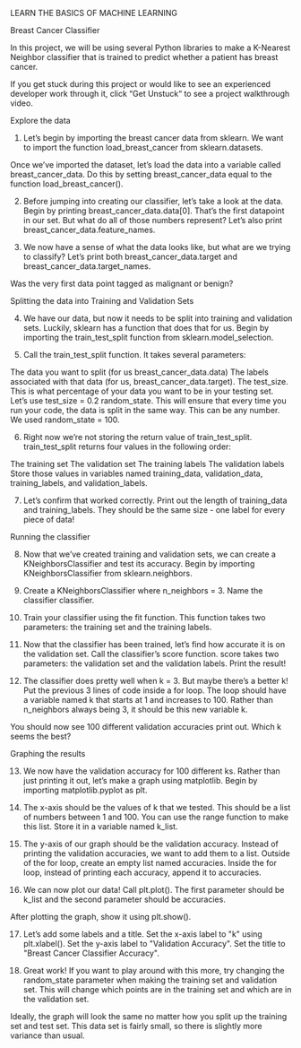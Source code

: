 LEARN THE BASICS OF MACHINE LEARNING

Breast Cancer Classifier

In this project, we will be using several Python libraries to make a K-Nearest Neighbor classifier that is trained to predict whether a patient has breast cancer.

If you get stuck during this project or would like to see an experienced developer work through it, click “Get Unstuck“ to see a project walkthrough video.

Explore the data

1. Let’s begin by importing the breast cancer data from sklearn. We want to import the function load_breast_cancer from sklearn.datasets.

Once we’ve imported the dataset, let’s load the data into a variable called breast_cancer_data. Do this by setting breast_cancer_data equal to the function load_breast_cancer().

2. Before jumping into creating our classifier, let’s take a look at the data. Begin by printing breast_cancer_data.data[0]. That’s the first datapoint in our set. But what do all of those numbers represent? Let’s also print breast_cancer_data.feature_names.

3. We now have a sense of what the data looks like, but what are we trying to classify? Let’s print both breast_cancer_data.target and breast_cancer_data.target_names.

Was the very first data point tagged as malignant or benign?

Splitting the data into Training and Validation Sets

4. We have our data, but now it needs to be split into training and validation sets. Luckily, sklearn has a function that does that for us. Begin by importing the train_test_split function from sklearn.model_selection.

5. Call the train_test_split function. It takes several parameters:

The data you want to split (for us breast_cancer_data.data)
The labels associated with that data (for us, breast_cancer_data.target).
The test_size. This is what percentage of your data you want to be in your testing set. Let’s use test_size = 0.2
random_state. This will ensure that every time you run your code, the data is split in the same way. This can be any number. We used random_state = 100.

6. Right now we’re not storing the return value of train_test_split. train_test_split returns four values in the following order:

The training set
The validation set
The training labels
The validation labels
Store those values in variables named training_data, validation_data, training_labels, and validation_labels.

7. Let’s confirm that worked correctly. Print out the length of training_data and training_labels. They should be the same size - one label for every piece of data!

Running the classifier

8. Now that we’ve created training and validation sets, we can create a KNeighborsClassifier and test its accuracy. Begin by importing KNeighborsClassifier from sklearn.neighbors.

9. Create a KNeighborsClassifier where n_neighbors = 3. Name the classifier classifier.

10. Train your classifier using the fit function. This function takes two parameters: the training set and the training labels.

11. Now that the classifier has been trained, let’s find how accurate it is on the validation set. Call the classifier’s score function. score takes two parameters: the validation set and the validation labels. Print the result!

12. The classifier does pretty well when k = 3. But maybe there’s a better k! Put the previous 3 lines of code inside a for loop. The loop should have a variable named k that starts at 1 and increases to 100. Rather than n_neighbors always being 3, it should be this new variable k.

You should now see 100 different validation accuracies print out. Which k seems the best?

Graphing the results

13. We now have the validation accuracy for 100 different ks. Rather than just printing it out, let’s make a graph using matplotlib. Begin by importing matplotlib.pyplot as plt.

14. The x-axis should be the values of k that we tested. This should be a list of numbers between 1 and 100. You can use the range function to make this list. Store it in a variable named k_list.

15. The y-axis of our graph should be the validation accuracy. Instead of printing the validation accuracies, we want to add them to a list. Outside of the for loop, create an empty list named accuracies. Inside the for loop, instead of printing each accuracy, append it to accuracies.

16. We can now plot our data! Call plt.plot(). The first parameter should be k_list and the second parameter should be accuracies.

After plotting the graph, show it using plt.show().

17. Let’s add some labels and a title. Set the x-axis label to "k" using plt.xlabel(). Set the y-axis label to "Validation Accuracy". Set the title to "Breast Cancer Classifier Accuracy".

18. Great work! If you want to play around with this more, try changing the random_state parameter when making the training set and validation set. This will change which points are in the training set and which are in the validation set.

Ideally, the graph will look the same no matter how you split up the training set and test set. This data set is fairly small, so there is slightly more variance than usual.